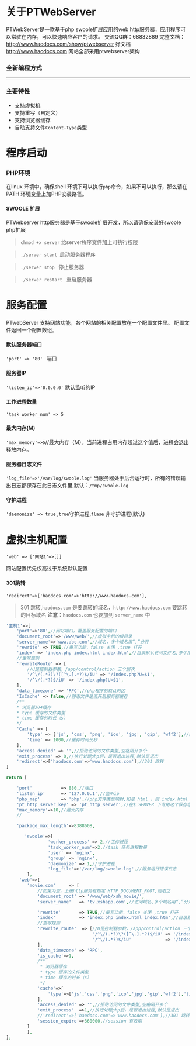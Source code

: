 # 关于PTWebServer
PTWebServer是一款基于php swoole扩展应用的web http服务器，应用程序可以常驻在内存，可以快速响应客户的请求。
交流QQ群：68832889
完整文档：http://www.haodocs.com/show/ptwebserver
好文档 http://www.haodocs.com 网站全部采用ptwebserver架构

### 全新编程方式

------------
### 主要特性

- 支持虚拟机
- 支持重写（自定义）
- 支持浏览器缓存
- 自动支持文件`Content-Type`类型

# 程序启动
### PHP环境
在linux 环境中，确保shell 环境下可以执行`php`命令，如果不可以执行，那么请在PATH 环境变量上加PHP安装路径。
#### SWOOLE 扩展
PTWebserver http服务器是基于[swoole](http://www.swoole.com "swoole")扩展开发，所以请确保安装好swoole php扩展

>`chmod +x server` 给server程序文件加上可执行权限

> `./server start `启动服务器程序

> `./server stop ` 停止服务器

> `./server restart ` 重启服务器


# 服务配置
PTwebServer 支持网站功能，各个网站的相关配置放在一个配置文件里。
配置文件返回一个配置数组。

#### 默认服务器端口
`'port' => '80' ` 端口
#### 服务器IP
`'listen_ip'=>'0.0.0.0'`  默认监听的IP
#### 工作进程数量
`'task_worker_num' => 5`
#### 最大内存(M)
`'max_memory'=>5`//最大内存（M），当前进程占用内存超过这个值后，进程会退出释放内存。

#### 服务器日志文件
`'log_file'=>'/var/log/swoole.log'` 当服务器处于后台运行时，所有的错误输出日志都保存在此日志文件里,默认：`/tmp/swoole.log`

#### 守护进程
`'daemonize' => true`  ,`true`守护进程,`flase` 非守护进程(默认)
# 虚拟主机配置
`'web' => ['网站1'=>[]] `

  网站配置优先权高过于系统默认配置
#### 301跳转
`'redirect'=>['haodocs.com'=>'http://www.haodocs.com'],`
> 301 跳转,`haodocs.com` 是要跳转的域名，`http://www.haodocs.com` 要跳转的目标域名
> **注意**：`haodocs.com` 也要加到 `server_name` 中

```php
'主机1'=>[
	'port'=>'80',//网站端口，覆盖服务配置的端口
	'document_root'=>'/www/web/',//虚拟主机的根目录
	'server_name'=>'www.abc.com',//域名，多个域名用“,”分开
	'rewrite' => TRUE,//重写功能，false 关闭 ,true 打开
	'index' => 'index.php index.html index.htm',//目录默认访问文件名,多个用空格隔开
	//重写规则
	'rewriteRoute' => [
		//U是控制器参数，/app/control/action 三个层次
		'/^\/(.*?)\?([^\.].*?)$/iU' => '/index.php?U=$1',
		'/^\/(.*?)$/iU' => '/index.php?U=$1',
	],
	'data_timezone' => 'RPC',//php程序的默认时区
	'IsCache' => false,//静态文件是否开启服务器缓存
	/**
	* 浏览器304缓存
	* type 缓存的文件类型
	* time 缓存的时长（s）
	*/
	'Cache' => [
		'type' => ['js', 'css', 'png', 'ico', 'jpg', 'gip', 'wff2'],//缓存的静态文件类型
		'time' => 1000,//缓存时间长秒
	],
	'access_denied' => '',//拒绝访问的文件类型,空格隔开多个
	'exit_process' => 0,//执行处理php后，是否退出进程,默认是退出
	'redirect'=>['haodocs.com'=>'www.haodocs.com'],//301 跳转
]
```


```php
return [

    'port'           => 880,//端口
    'listen_ip'      => '127.0.0.1',//监听ip
    'php_map'        => 'php',//php文件类型映射,如是 html ，则 index.html 映射到index.php文件
    'pt_http_server_key' => 'pt_http_server',//在$_SERVER 下专用这个保存与应用程序的交互
    'max_memory'=>10,//最大内存
    //

    'package_max_length'=>8388608,

       'swoole'=>[
                'worker_process' => 2,//工作进程
                'task_worker_num'=>2,//task 任务进程数量
                'user' => 'nginx',
                'group' => 'nginx',
                'daemonize' => 1,//守护进程
                'log_file'=>'/var/log/swoole.log',//服务运行错误日志
        ],
     'web'=>[
        'movie.com'     => [
            //如果为空，上级http服务有指定 HTTP_DOCUMENT_ROOT,则取之
            'document_root' => '/www/web/xsh_movie/',
            'server_name'   => 'tv.xshapp.com',//访问域名,多个域名用“,”分开

            'rewrite'       => TRUE,//重写功能，false 关闭 ,true 打开
            'index'         => 'index.php index.html index.htm',//目录默认访问文件名,多个用空格隔开
            //重写规则
            'rewrite_route'  => [//U是控制器参数，/app/control/action 三个层次
                                 '/^\/(.*?)\?([^\.].*?)$/iU' => '/index.php?U=$1',
                                 '/^\/(.*?)$/iU'             => '/index.php?U=$1',
            ],
            'data_timezone' => 'RPC',
            'is_cache'=>1,
            /**
             * 浏览器缓存
             * type 缓存的文件类型
             * time 缓存的时长（s）
             */
            'cache'=>[
                'type'=>['js','css','png','ico','jpg','gip','wff2'],'time'=>3
            ],
            'access_denied' => '',//拒绝访问的文件类型,空格隔开多个
            'exit_process'  =>1,//执行处理php后，是否退出进程,默认是退出
            //'redirect'=>['haodocs.com'=>'www.haodocs.com'],//301 跳转
            'session_expire'=>360000,//session 有效期
        ]
        ],
];

```
